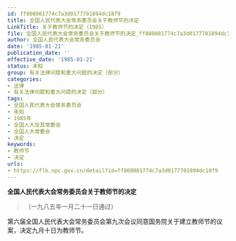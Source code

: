 ```yaml
---
id: ff808081774c7a3d0177701894dc18f9
title: 全国人民代表大会常务委员会关于教师节的决定
LinkTitle: 关于教师节的决定（1985）
file: 全国人民代表大会常务委员会关于教师节的决定_ff808081774c7a3d0177701894dc18f9.docx
author: 全国人民代表大会常务委员会
date: '1985-01-21'
publication_date: ''
effective_date: '1985-01-21'
status: 未知
group: 有关法律问题和重大问题的决定（部分）
categories:
- 法律
- 有关法律问题和重大问题的决定（部分）
tags:
- 全国人民代表大会常务委员会
- 未知
- 1985年
- 全国人大及其常委会
- 全国人大常委会
- 决定
keywords:
- 教师节
- 决定
urls:
- https://flk.npc.gov.cn/detail?id=ff808081774c7a3d0177701894dc18f9
---
```


**全国人民代表大会常务委员会关于教师节的决定**

> （一九八五年一月二十一日通过）

第六届全国人民代表大会常务委员会第九次会议同意国务院关于建立教师节的议案，决定九月十日为教师节。

